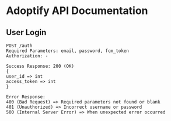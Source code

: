 # Adoptify API Documentation

## User Login
    POST /auth
    Required Parameters: email, password, fcm_token
    Authorization: -
    
    Success Response: 200 (OK)
    {
    user_id => int
    access_token => int
    }
    
    Error Response:
    400 (Bad Request) => Required parameters not found or blank
    401 (Unauthorized) => Incorrect username or password
    500 (Internal Server Error) => When unexpected error occurred
